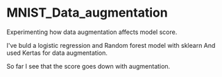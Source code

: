 # MNIST_Data_augmentation
Experimenting how data augmentation affects model score.

I've buld a logistic regression and Random forest model with sklearn 
And used Kertas for data augmentation.

So far I see that the score goes down with augmentation.
